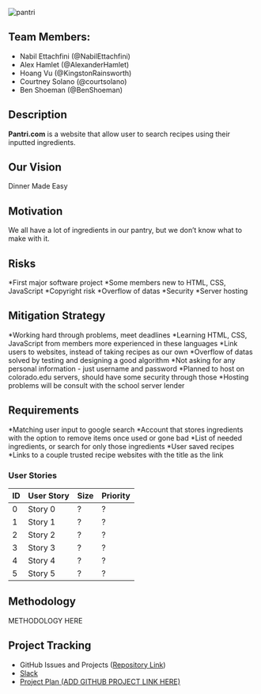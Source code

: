 ![pantri](http://i.imgur.com/bEtApYk.png)

## Team Members:
* Nabil Ettachfini (@NabilEttachfini)
* Alex Hamlet (@AlexanderHamlet)
* Hoang Vu (@KingstonRainsworth)
* Courtney Solano (@courtsolano)
* Ben Shoeman (@BenShoeman)

## Description

**Pantri.com** is a website that allow user to search recipes using their inputted ingredients.

## Our Vision

Dinner Made Easy

## Motivation

We all have a lot of ingredients in our pantry, but we don’t know what to make with it.

## Risks

*First major software project
*Some members new to HTML, CSS, JavaScript
*Copyright risk
*Overflow of datas
*Security
*Server hosting

## Mitigation Strategy

*Working hard through problems, meet deadlines
*Learning HTML, CSS, JavaScript from members more experienced in these languages
*Link users to websites, instead of taking recipes as our own
*Overflow  of datas solved by testing and designing a good algorithm
*Not asking for any personal information - just username and password
*Planned to host on colorado.edu servers, should have some security through those
*Hosting problems will be consult with the school server lender

## Requirements

*Matching user input to google search
*Account that stores ingredients with the option to remove items once used or gone bad
*List of needed ingredients, or search for only those ingredients
*User saved recipes
*Links to a couple trusted recipe websites with the title as the link


### User Stories

ID | User Story | Size | Priority
---|------------|------|---------
0 | Story 0 | ? | ?
1 | Story 1 | ? | ?
2 | Story 2 | ? | ?
3 | Story 3 | ? | ?
4 | Story 4 | ? | ?
5 | Story 5 | ? | ?

## Methodology

METHODOLOGY HERE

## Project Tracking

* GitHub Issues and Projects ([Repository Link](https://github.com/BenShoeman/pantri))
* [Slack](https://pantriteam.slack.com/)
* [Project Plan \(ADD GITHUB PROJECT LINK HERE\)](#)
